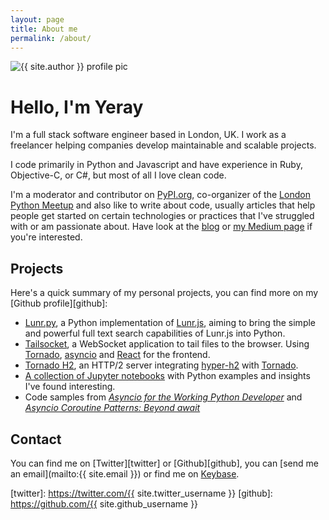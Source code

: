 ```yaml
---
layout: page
title: About me
permalink: /about/
---
```


<div markdown="1" class="about">
<img src="{{ site.url }}/assets/yeray.jpg" alt="{{ site.author }} profile pic" class="profile-pic" />

# Hello, I'm Yeray

I'm a full stack software engineer based in London, UK. I work as a freelancer helping companies develop maintainable and scalable projects.

I code primarily in Python and Javascript and have experience in Ruby, Objective-C, or C#, but most of all I love clean code.

I'm a moderator and contributor on [PyPI.org](https://pypi.org), co-organizer of the [London Python Meetup](https://www.meetup.com/LondonPython/) and also like to write about code, usually articles that help people get started on certain technologies or practices that I've struggled with or am passionate about. Have look at the [blog](/) or [my Medium page](https://medium.com/@yeraydiazdiaz/) if you're interested.

## Projects

Here's a quick summary of my personal projects, you can find more on my [Github profile][github]:

- [Lunr.py](https://readthedocs.org/projects/lunr/), a Python implementation of [Lunr.js](https://lunrjs.com/), aiming to bring the simple and powerful full text search capabilities of Lunr.js into Python.
- [Tailsocket](https://github.com/yeraydiazdiaz/tailsocket), a WebSocket application to tail files to the browser. Using [Tornado](http://tornadoweb.org/), [asyncio](https://docs.python.org/3/library/asyncio.html) and [React](https://facebook.github.io/react/) for the frontend.
- [Tornado H2](https://github.com/yeraydiazdiaz/tornado_h2), an HTTP/2 server integrating [hyper-h2](https://python-hyper.org/h2/en/stable/) with [Tornado](http://tornadoweb.org/).
- [A collection of Jupyter notebooks](https://github.com/yeraydiazdiaz/notebooks) with Python examples and insights I've found interesting.
- Code samples from [*Asyncio for the Working Python Developer*](https://github.com/yeraydiazdiaz/asyncio-ftwpd) and [*Asyncio Coroutine Patterns: Beyond await*](https://github.com/yeraydiazdiaz/asyncio-coroutine-patterns)

## Contact

You can find me on [Twitter][twitter] or [Github][github], you can [send me an email](mailto:{{ site.email }}) or find me on [Keybase](https://keybase.io/yeray).

[twitter]: https://twitter.com/{{ site.twitter_username }}
[github]: https://github.com/{{ site.github_username }}
</div>